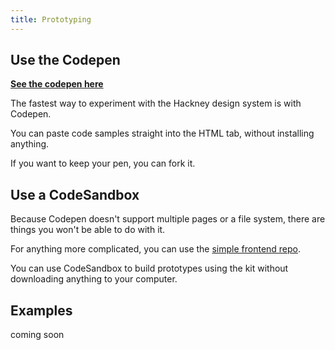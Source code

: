 ```yaml
---
title: Prototyping
---
```


## Use the Codepen

**[See the codepen here](https://codepen.io/jhackett1/pen/xxRWWKv)**

The fastest way to experiment with the Hackney design system is with Codepen.

You can paste code samples straight into the HTML tab, without installing anything.

If you want to keep your pen, you can fork it.

## Use a CodeSandbox

Because Codepen doesn't support multiple pages or a file system, there are things you won't be able to do with it.

For anything more complicated, you can use the [simple frontend repo](https://github.com/LBHackney-IT/lbh-simple-frontend).

You can use CodeSandbox to build prototypes using the kit without downloading anything to your computer.

## Examples

coming soon
